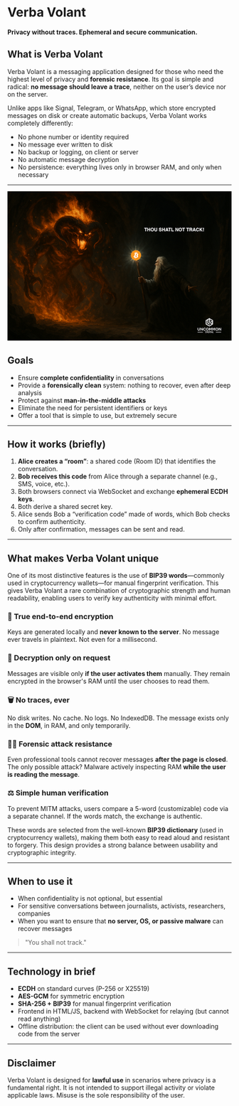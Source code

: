 # Verba Volant

**Privacy without traces. Ephemeral and secure communication.**

## What is Verba Volant

Verba Volant is a messaging application designed for those who need the highest level of privacy and **forensic resistance**. Its goal is simple and radical: **no message should leave a trace**, neither on the user’s device nor on the server.

Unlike apps like Signal, Telegram, or WhatsApp, which store encrypted messages on disk or create automatic backups, Verba Volant works completely differently:

* No phone number or identity required
* No message ever written to disk
* No backup or logging, on client or server
* No automatic message decryption
* No persistence: everything lives only in browser RAM, and only when necessary

---

![you shall not track](./shall-not-track-small.png)

## Goals

* Ensure **complete confidentiality** in conversations
* Provide a **forensically clean** system: nothing to recover, even after deep analysis
* Protect against **man-in-the-middle attacks**
* Eliminate the need for persistent identifiers or keys
* Offer a tool that is simple to use, but extremely secure

---

## How it works (briefly)

1. **Alice creates a “room”**: a shared code (Room ID) that identifies the conversation.
2. **Bob receives this code** from Alice through a separate channel (e.g., SMS, voice, etc.).
3. Both browsers connect via WebSocket and exchange **ephemeral ECDH keys**.
4. Both derive a shared secret key.
5. Alice sends Bob a “verification code” made of words, which Bob checks to confirm authenticity.
6. Only after confirmation, messages can be sent and read.

---

## What makes Verba Volant unique

One of its most distinctive features is the use of **BIP39 words**—commonly used in cryptocurrency wallets—for manual fingerprint verification. This gives Verba Volant a rare combination of cryptographic strength and human readability, enabling users to verify key authenticity with minimal effort.

### 🔐 True end-to-end encryption

Keys are generated locally and **never known to the server**. No message ever travels in plaintext. Not even for a millisecond.

### 🧠 Decryption only on request

Messages are visible only **if the user activates them** manually. They remain encrypted in the browser's RAM until the user chooses to read them.

### 🗑️ No traces, ever

No disk writes. No cache. No logs. No IndexedDB. The message exists only in the **DOM**, in RAM, and only temporarily.

### 🕵️‍♂️ Forensic attack resistance

Even professional tools cannot recover messages **after the page is closed**. The only possible attack? Malware actively inspecting RAM **while the user is reading the message**.

### ⚖️ Simple human verification

To prevent MITM attacks, users compare a 5-word (customizable) code via a separate channel. If the words match, the exchange is authentic.

These words are selected from the well-known **BIP39 dictionary** (used in cryptocurrency wallets), making them both easy to read aloud and resistant to forgery. This design provides a strong balance between usability and cryptographic integrity.

---

## When to use it

* When confidentiality is not optional, but essential
* For sensitive conversations between journalists, activists, researchers, companies
* When you want to ensure that **no server, OS, or passive malware** can recover messages

> "You shall not track."

---

## Technology in brief

* **ECDH** on standard curves (P-256 or X25519)
* **AES-GCM** for symmetric encryption
* **SHA-256 + BIP39** for manual fingerprint verification
* Frontend in HTML/JS, backend with WebSocket for relaying (but cannot read anything)
* Offline distribution: the client can be used without ever downloading code from the server

---

## Disclaimer

Verba Volant is designed for **lawful use** in scenarios where privacy is a fundamental right. It is not intended to support illegal activity or violate applicable laws. Misuse is the sole responsibility of the user.
